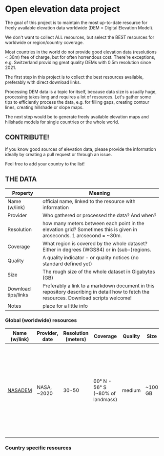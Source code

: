 # Open elevation data project

The goal of this project is to maintain the most up-to-date resource for freely available elevation data worldwide (DEM = Digital Elevation Model).

We don't want to collect ALL resources, but select the BEST resources for worldwide or region/country coverage.

Most countries in the world do not provide good elevation data (resolutions < 30m) free of charge, but for often horrendous cost. There're exceptions, e.g. Switzerland providing great quality DEMs with 0.5m resolution since 2021.

The first step in this project is to collect the best resources available, preferably with direct download links.

Processing DEM data is a topic for itself, because data size is usually huge, processing takes long and requires a lot of resources. Let's gather some tips to efficiently process the data, e.g. for filling gaps, creating contour lines, creating hillshade or slope maps.

The next step would be to generate freely available elevation maps and hillshade models for single countries or the whole world.


## CONTRIBUTE!

If you know good sources of elevation data, please provide the information ideally by creating a pull request or through an issue.

Feel free to add your country to the list!


## THE DATA

| Property    | Meaning   |
|-------------|-----------|
| Name (w/link)  | official name, linked to the resource with information   |
| Provider  | Who gathered or processed the data? And when?  |
| Resolution  | how many meters between each point in the elevation grid? Sometimes this is given in arcseconds. 1 arcsecond = ~30m.  |
| Coverage   | What region is covered by the whole dataset? Either in degrees (WGS84) or in (sub-)regions.  |
| Quality  | A quality indicator - or quality notices (no standard defined yet)   |
| Size    | The rough size of the whole dataset in Gigabytes (GB)   |
| Download tips/links  | Preferably a link to a markdown document in this repository describing in detail how to fetch the resources. Download scripts welcome!   |
| Notes   | place for a little info    |


### Global (worldwide) resources

| Name (w/link)     | Provider, date   | Resolution (meters)  | Coverage  | Quality   | Size   | Download tips/links   | Notes        |
| ------------------|------------------|----------------------|-----------|-----------|--------|-----------------------|--------------|
| [NASADEM](https://earthdata.nasa.gov/esds/competitive-programs/measures/nasadem) | NASA, ~2020   | 30-50  | 60° N - 56° S (~80% of landmass) | medium  | ~100 GB  | [Download NASADEM](worldwide/nasadem.md)  | NASADEM is reprocessed SRTM data, with some gaps filled and optimizations applied. Still not great, but one of the best resources with worldwide coverage.   |


### Country specific resources

